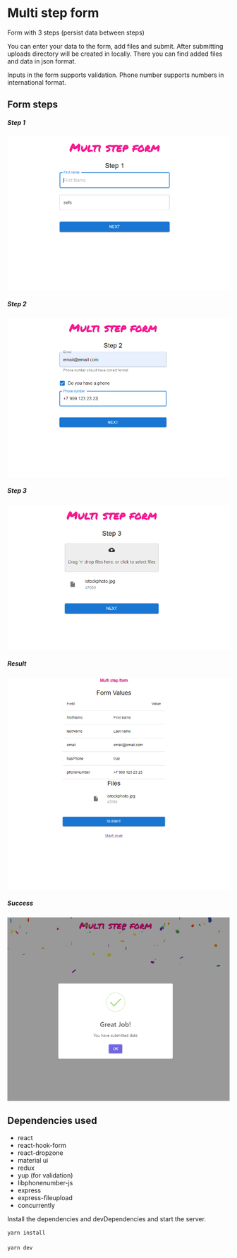 # Multi step form

Form with 3 steps (persist data between steps)

You can enter your data to the form, add files and submit. After submitting uploads directory will be created in locally. There you can find added files and data in json format.

Inputs in the form supports validation. Phone number supports numbers in international format.

## Form steps

##### Step 1

![step1 image](https://github.com/moshonskiy/multi-step-form/blob/main/markdown/img/Step1.png "Step 1")

##### Step 2

![step2 image](https://github.com/moshonskiy/multi-step-form/blob/main/markdown/img/Step2.png "Step 2")

##### Step 3

![step3 image](https://github.com/moshonskiy/multi-step-form/blob/main/markdown/img/Step3.png "Step 3")

##### Result

![result image](https://github.com/moshonskiy/multi-step-form/blob/main/markdown/img/Result.png "Result")

##### Success

![success image](https://github.com/moshonskiy/multi-step-form/blob/main/markdown/img/Success.png "Success")

## Dependencies used

- react
- react-hook-form
- react-dropzone
- material ui
- redux
- yup (for validation)
- libphonenumber-js
- express
- express-fileupload
- concurrently

Install the dependencies and devDependencies and start the server.

```sh
yarn install

yarn dev
```
